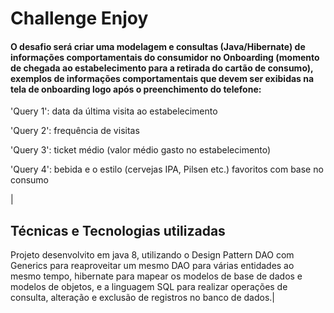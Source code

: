 # Challenge Enjoy

#### O desafio será criar uma modelagem e consultas (Java/Hibernate) de informações comportamentais do consumidor no Onboarding (momento de chegada ao estabelecimento para a retirada do cartão de consumo), exemplos de informações comportamentais que devem ser exibidas na tela de onboarding logo após o preenchimento do telefone:

 

'Query 1': data da última visita ao estabelecimento

'Query 2': frequência de visitas

'Query 3': ticket médio (valor médio gasto no estabelecimento)

'Query 4': bebida e o estilo (cervejas IPA, Pilsen etc.) favoritos com base no consumo
 
 
|
## Técnicas e Tecnologias utilizadas
Projeto desenvolvito em java 8, utilizando o Design Pattern DAO com Generics para reaproveitar um mesmo DAO para várias entidades ao mesmo tempo, hibernate para mapear os modelos de base de dados e modelos de objetos, e a linguagem SQL para realizar operações de consulta, alteração e exclusão de registros no banco de dados.|
